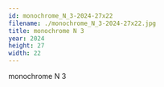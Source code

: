 ```yaml
---
id: monochrome_N_3-2024-27x22
filename: ./monochrome_N_3-2024-27x22.jpg
title: monochrome N 3
year: 2024
height: 27
width: 22
---
```


monochrome N 3
